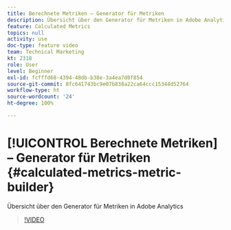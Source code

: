 ```yaml
---
title: Berechnete Metriken – Generator für Metriken
description: Übersicht über den Generator für Metriken in Adobe Analytics
feature: Calculated Metrics
topics: null
activity: use
doc-type: feature video
team: Technical Marketing
kt: 2318
role: User
level: Beginner
exl-id: fcfffd68-4394-48db-b38e-3a4ea7d0f854
source-git-commit: 8fc641743bc9e07b838a22ca64ccc15344d52764
workflow-type: ht
source-wordcount: '24'
ht-degree: 100%

---
```


# [!UICONTROL Berechnete Metriken] – Generator für Metriken {#calculated-metrics-metric-builder}

Übersicht über den Generator für Metriken in Adobe Analytics

>[!VIDEO](https://video.tv.adobe.com/v/25411/?quality=12&learn=on)
